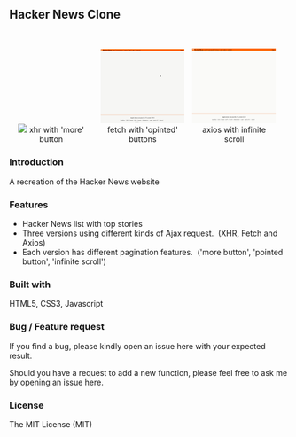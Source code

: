 
## Hacker News Clone
&nbsp;
<figure style='display:inline-block; width: 30%; text-align:center; margin:0 10px 0 0;'>
    <img src='img/xhr-more-button.gif'>
    <figurecaption>xhr with 'more' button</figurecaption>
</figure>
<figure style='display:inline-block; width: 30%; text-align:center; margin:0 10px 0 0;'>
    <img src='img/fetch-pointed-buttons.gif'>
    <figurecaption>fetch with 'opinted' buttons</figurecaption>
</figure>
<figure style='display:inline-block; width: 30%; text-align:center; margin:0 0 0 0;'>
    <img src='img/axios-infinite-scroll.gif'>
    <figurecaption>axios with infinite scroll</figurecaption>
</figure>

### Introduction
A recreation of the Hacker News website 

### Features
- Hacker News list with top stories
- Three versions using different kinds of Ajax request.
&nbsp;(XHR, Fetch and Axios)
- Each version has different pagination features.
&nbsp;('more button', 'pointed button', 'infinite scroll')

### Built with
HTML5, CSS3, Javascript

### Bug / Feature request
If you find a bug, please kindly open an issue here with your expected result.

Should you have a request to add a new function, please feel free to ask me by opening an issue here.

### License
The MIT License (MIT)
